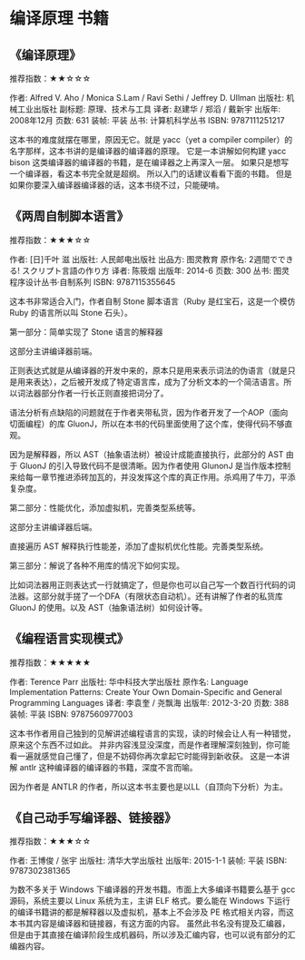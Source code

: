 # 编译原理 书籍

## 《编译原理》

推荐指数：★★☆☆☆

作者: Alfred V. Aho / Monica S.Lam / Ravi Sethi / Jeffrey D. Ullman
出版社: 机械工业出版社
副标题: 原理、技术与工具
译者: 赵建华 / 郑滔 / 戴新宇
出版年: 2008年12月
页数: 631
装帧: 平装
丛书: 计算机科学丛书
ISBN: 9787111251217

这本书的难度就摆在哪里，原因无它。就是 yacc（yet a compiler compiler）的名字那样，这本书讲的是编译器的编译器的原理。
它是一本讲解如何构建 yacc bison 这类编译器的编译器的书籍，是在编译器之上再深入一层。
如果只是想写一个编译器，看这本书完全就是超纲。
所以入门的话建议看看下面的书籍。
但是如果你要深入编译器编译器的话，这本书绕不过，只能硬啃。

## 《两周自制脚本语言》

推荐指数：★★★☆☆

作者: [日]千叶 滋
出版社: 人民邮电出版社
出品方: 图灵教育
原作名: 2週間でできる! スクリプト言語の作り方
译者: 陈筱烟
出版年: 2014-6
页数: 300
丛书: 图灵程序设计丛书·自制系列
ISBN: 9787115355645

这本书非常适合入门，作者自制 Stone 脚本语言（Ruby 是红宝石，这是一个模仿 Ruby 的语言所以叫 Stone 石头）。

第一部分：简单实现了 Stone 语言的解释器

这部分主讲编译器前端。

正则表达式就是从编译器的开发中来的，原本只是用来表示词法的伪语言（就是只是用来表达），之后被开发成了特定语言库，成为了分析文本的一个简洁语言。所以词法器部分作者一行长正则直接把词分了。

语法分析有点缺陷的问题就在于作者夹带私货，因为作者开发了一个AOP（面向切面编程）的库 GluonJ，所以在本书的代码里面使用了这个库，使得代码不够直观。

因为是解释器，所以 AST（抽象语法树）被设计成能直接执行，此部分的 AST 由于 GluonJ 的引入导致代码不是很清晰。因为作者使用 GlunonJ 是当作版本控制来给每一章节推进添砖加瓦的，并没发挥这个库的真正作用。杀鸡用了牛刀，平添复杂度。

第二部分：性能优化，添加虚拟机，完善类型系统等。

这部分主讲编译器后端。

直接遍历 AST 解释执行性能差，添加了虚拟机优化性能。完善类型系统。

第三部分：解说了各种不用库的情况下如何实现。

比如词法器用正则表达式一行就搞定了，但是你也可以自己写一个数百行代码的词法器。这部分就手搓了一个DFA（有限状态自动机）。还有讲解了作者的私货库 GluonJ 的使用。以及 AST（抽象语法树）如何设计等。

## 《编程语言实现模式》

推荐指数：★★★★★

作者: Terence Parr
出版社: 华中科技大学出版社
原作名: Language Implementation Patterns: Create Your Own Domain-Specific and General Programming Languages
译者: 李袁奎 / 尧飘海
出版年: 2012-3-20
页数: 388
装帧: 平装
ISBN: 9787560977003

这本书作者用自己独到的见解讲述编程语言的实现，读的时候会让人有一种错觉，原来这个东西不过如此。
并非内容浅显没深度，而是作者理解深刻独到，你可能看一遍就感觉自己懂了，但是不妨碍你再次拿起它时能得到新收获。
这是一本讲解 antlr 这种编译器的编译器的书籍，深度不言而喻。

因为作者是 ANTLR 的作者，所以这本书主要也是以LL（自顶向下分析）为主。


## 《自己动手写编译器、链接器》

推荐指数：★★★☆☆

作者: 王博俊 / 张宇
出版社: 清华大学出版社
出版年: 2015-1-1
装帧: 平装
ISBN: 9787302381365

为数不多关于 Windows 下编译器的开发书籍。市面上大多编译书籍要么基于 gcc 源码，系统主要以 Linux 系统为主，主讲 ELF 格式。要么能在 Windows 下运行的编译书籍讲的都是解释器以及虚拟机，基本上不会涉及 PE 格式相关内容，而这本书其内容是编译器和链接器，有这方面的内容。
虽然此书名没有提及汇编器，但是由于其直接在编译阶段生成机器码，所以涉及汇编内容，也可以说有部分的汇编器内容。
